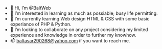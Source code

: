 - 👋 Hi, I’m @BaltWeb
- 👀 I’m interested in learning as much as possiable; busy life permitting.
- 🌱 I’m currently learning Web design HTML & CSS with some basic experiance of PHP & Python.
- 💞️ I’m looking to collaborate on any project considering my limited experience and knowledge in order to further my knowhow. 
- 📫 baltasar290268@yahoo.com if you want to reach me.

<!---
BaltWeb/BaltWeb is a ✨ special ✨ repository because its `README.md` (this file) appears on your GitHub profile.
You can click the Preview link to take a look at your changes.
--->
